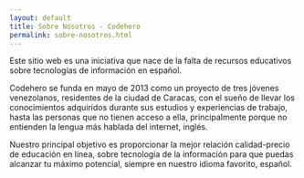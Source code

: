 ```yaml
---
layout: default
title: Sobre Nosotros - Codehero
permalink: sobre-nosotros.html
---
```

Este sitio web es una iniciativa que nace de la falta de recursos educativos sobre tecnologías de información en español.

Codehero se funda en mayo de 2013 como un proyecto de tres jóvenes venezolanos, residentes de la ciudad de Caracas, con el sueño de llevar los conocimientos adquiridos durante sus estudios y experiencias de trabajo, hasta las personas que no tienen acceso a ella, principalmente porque no entienden la lengua más hablada del internet, inglés.

Nuestro principal objetivo es proporcionar la mejor relación calidad-precio de educación en linea, sobre tecnología de la información para que puedas alcanzar tu máximo potencial, siempre en nuestro idioma favorito, español.
